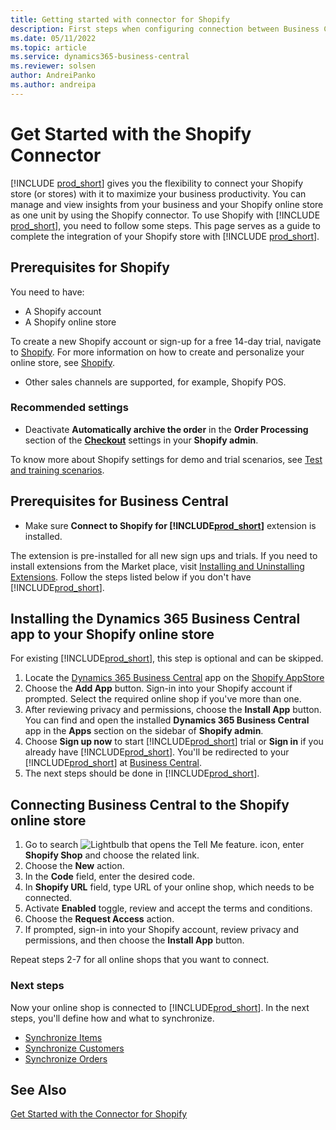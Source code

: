 ```yaml
---
title: Getting started with connector for Shopify
description: First steps when configuring connection between Business Central and Shopify
ms.date: 05/11/2022
ms.topic: article
ms.service: dynamics365-business-central
ms.reviewer: solsen
author: AndreiPanko
ms.author: andreipa
---
```


# Get Started with the Shopify Connector

[!INCLUDE [prod_short](../includes/prod_short.md)] gives you the flexibility to connect your Shopify store (or stores) with it to maximize your business productivity. You can manage and view insights from your business and your Shopify online store as one unit by using the Shopify connector. To use Shopify with [!INCLUDE [prod_short](../includes/prod_short.md)], you need to follow some steps. This page serves as a guide to complete the integration of your Shopify store with [!INCLUDE [prod_short](../includes/prod_short.md)].

## Prerequisites for Shopify

You need to have:

- A Shopify account
- A Shopify online store

To create a new Shopify account or sign-up for a free 14-day trial, navigate to [Shopify](https://www.shopify.com/). For more information on how to create and personalize your online store, see [Shopify](https://www.shopify.com/).
  
- Other sales channels are supported, for example, Shopify POS.

### Recommended settings

- Deactivate **Automatically archive the order** in the **Order Processing** section of the [**Checkout**](https://www.shopify.com/admin/settings/checkout) settings in your **Shopify admin**.

To know more about Shopify settings for demo and trial scenarios, see [Test and training scenarios](scenarios.md#preparation).

## Prerequisites for Business Central

- Make sure **Connect to Shopify for [!INCLUDE[prod_short](../includes/prod_short.md)]** extension is installed.

The extension is pre-installed for all new sign ups and trials. If you need to install extensions from the Market place, visit [Installing and Uninstalling Extensions](../ui-extensions-install-uninstall.md#installing-an-extension). Follow the steps listed below if you don't have [!INCLUDE[prod_short](../includes/prod_short.md)].

## Installing the **Dynamics 365 Business Central** app to your Shopify online store

For existing [!INCLUDE[prod_short](../includes/prod_short.md)], this step is optional and can be skipped.

1. Locate the [Dynamics 365 Business Central](https://apps.shopify.com/dynamics-365-business-central) app on the [Shopify AppStore](https://apps.shopify.com/)
2. Choose the **Add App** button. Sign-in into your Shopify account if prompted. Select the required online shop if you've more than one.
3. After reviewing privacy and permissions, choose the **Install App** button.
  You can find and open the installed **Dynamics 365 Business Central** app in the **Apps** section on the sidebar of **Shopify admin**.
4. Choose **Sign up now** to start [!INCLUDE[prod_short](../includes/prod_short.md)] trial or **Sign in** if you already have [!INCLUDE[prod_short](../includes/prod_short.md)]. You'll be redirected to your [!INCLUDE[prod_short](../includes/prod_short.md)] at [Business Central](https://businesscentral.dynamics.com).
5. The next steps should be done in [!INCLUDE[prod_short](../includes/prod_short.md)].

## Connecting Business Central to the Shopify online store

1. Go to search ![Lightbulb that opens the Tell Me feature.](../media/ui-search/search_small.png "Tell me what you want to do") icon, enter **Shopify Shop** and choose the related link.
2. Choose the **New** action.  
3. In the **Code** field, enter the desired code.  
4. In **Shopify URL** field, type URL of your online shop, which needs to be connected.
5. Activate **Enabled** toggle, review and accept the terms and conditions.
6. Choose the **Request Access** action.
7. If prompted, sign-in into your Shopify account, review privacy and permissions, and then choose the **Install App** button.

Repeat steps 2-7 for all online shops that you want to connect.

### Next steps

Now your online shop is connected to [!INCLUDE[prod_short](../includes/prod_short.md)]. In the next steps, you'll define how and what to synchronize.

- [Synchronize Items](synchronize-items.md)
- [Synchronize Customers](synchronize-customers.md)
- [Synchronize Orders](synchronize-orders.md)

## See Also

[Get Started with the Connector for Shopify](get-started.md)  
